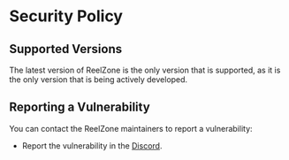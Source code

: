 # Security Policy

## Supported Versions

The latest version of ReelZone is the only version that is supported, as it is the only version that is being actively developed.

## Reporting a Vulnerability

You can contact the ReelZone maintainers to report a vulnerability:
 - Report the vulnerability in the [Discord](https://docs.undi.rest/links/discord).
